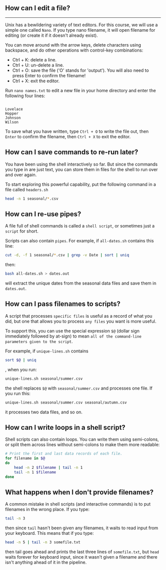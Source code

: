 ## How can I edit a file?
***

Unix has a bewildering variety of text editors. For this course, we will use a simple one called `Nano`. If you type nano filename, it will open filename for editing (or create it if it doesn't already exist). 

You can move around with the arrow keys, delete characters using backspace, and do other operations with control-key combinations:

- Ctrl + K: delete a line.
- Ctrl + U: un-delete a line.
- Ctrl + O: save the file ('O' stands for 'output'). You will also need to press Enter to confirm the filename!
- Ctrl + X: exit the editor.


Run `nano names.txt` to edit a new file in your home directory and enter the following four lines:
```text

Lovelace
Hopper
Johnson
Wilson
```

To save what you have written, type `Ctrl + O` to write the file out, then `Enter` to confirm the filename, then `Ctrl + X` to exit the editor.

## How can I save commands to re-run later?

You have been using the shell interactively so far. But since the commands you type in are just text, you can store them in files for the shell to run over and over again. 

To start exploring this powerful capability, put the following command in a file called `headers.sh`

```bash
head -n 1 seasonal/*.csv
```

## How can I re-use pipes?
A file full of shell commands is called a `shell script`, or sometimes just a `script` for short.

Scripts can also contain `pipes`. For example, if `all-dates.sh` contains this line:

```bash
cut -d, -f 1 seasonal/*.csv | grep -v Date | sort | uniq
```
then:
```bash
bash all-dates.sh > dates.out
```
will extract the unique dates from the seasonal data files and save them in `dates.out`.

## How can I pass filenames to scripts?

A script that processes `specific files` is useful as a record of what you did, but one that allows you to process `any files` you want is more useful.

To support this, you can use the special expression `$@` (dollar sign immediately followed by at-sign) to mean `all of the command-line parameters given to the script`.

For example, if `unique-lines.sh` contains 
```bash 
sort $@ | uniq
```
, when you run:

```bash  
unique-lines.sh seasonal/summer.csv
```

the shell replaces `$@` with `seasonal/summer.csv` and processes one file. If you run this: 

```bash 
unique-lines.sh seasonal/summer.csv seasonal/autumn.csv
```

it processes two data files, and so on.

## How can I write loops in a shell script?
Shell scripts can also contain loops. You can write them using semi-colons, or split them across lines without semi-colons to make them more readable:

```bash
# Print the first and last data records of each file.
for filename in $@
do
    head -n 2 $filename | tail -n 1
    tail -n 1 $filename
done
```

## What happens when I don't provide filenames?
A common mistake in shell scripts (and interactive commands) is to put filenames in the wrong place. If you type:

```bash
tail -n 3
```
then since `tail` hasn't been given any filenames, it waits to read input from your keyboard. This means that if you type:

```bash
head -n 5 | tail -n 3 somefile.txt
```

then tail goes ahead and prints the last three lines of `somefile.txt`, but `head` waits forever for keyboard input, since it wasn't given a filename and there isn't anything ahead of it in the pipeline.
